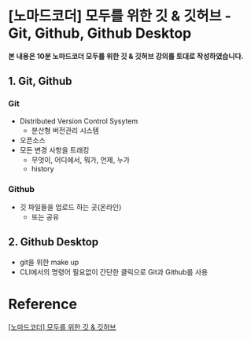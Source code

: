 

#  [노마드코더] 모두를 위한 깃 & 깃허브 - Git, Github, Github Desktop

**본 내용은 10분 노마드코더 모두를 위한 깃 & 깃허브 강의를 토대로 작성하였습니다.**



## 1. Git, Github

### Git

* Distributed Version Control Sysytem
  * 분산형 버전관리 시스템
* 오픈소스
* 모든 변경 사항을 트래킹
  * 무엇이, 어디에서, 뭐가, 언제, 누가
  * history



### Github

* 깃 파일들을 업로드 하는 곳(온라인)
  * 또는 공유



## 2. Github Desktop

* git을 위한 make up
* CLI에서의 명령어 필요없이 간단한 클릭으로 Git과 Github를 사용

# Reference

[[노마드코더] 모두를 위한 깃 & 깃허브](https://nomadcoders.co/git-for-beginners/lobby)

